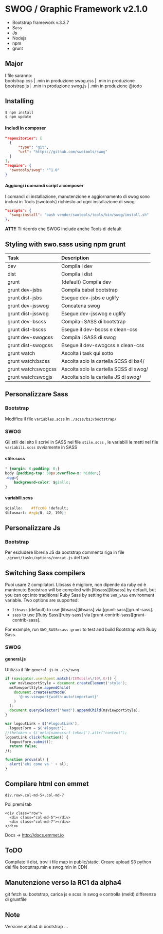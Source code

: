 # SWOG / Graphic Framework v2.1.0

- Bootstrap framework v.3.3.7
- Sass
- Js
- Nodejs
- npm
- grunt

## Major
I file saranno:<br>
bootstrap.css | .min in produzione
swog.css | .min in produzione
bootstrap.js | .min in produzione
swog.js | .min in produzione
@todo

## Installing

```bash
$ npm install
$ npm update
```

#### Includi in composer
```json
"repositories": [
  {
      "type": "git",
      "url": "https://github.com/swotools/swog"
  }
],
"require": {
  "swotools/swog": "^1.0"
}
```

#### Aggiungi i comandi script a composer
I comandi di installazione, manutenzione e aggiornamento di swog sono inclusi in Tools (swotools) richiesto ad ogni installazione di swog.
```json
"scripts": {
  "swog:install": "bash vendor/swotools/tools/bin/swog/install.sh"
},
```
**ATT!!** Ti ricordo che SWOG include anche Tools di default

## Styling with swo.sass using npm grunt

Task                | Description
:------------------ | :-------------------------------------
dev                 | Compila i dev
dist                | Compila i dist
grunt               | (default) Compila dev
grunt dev-jsbs      | Compila babel bootstrap
grunt dist-jsbs     | Esegue dev-jsbs e uglify
grunt dev-jsswog    | Concatena swog
grunt dist-jsswog   | Esegue dev-jsswog e uglify
grunt dev-bscss     | Compila i SASS di bootstrap
grunt dist-bscss    | Esegue il dev-bscss e clean-css
grunt dev-swogcss   | Compila i SASS di swog
grunt dist-swogcss  | Esegue il dev-swogcss e clean-css
grunt watch         | Ascolta i task qui sotto
grunt watch:bscss   | Ascolta solo la cartella SCSS di bs4/
grunt watch:swogcss | Ascolta solo la cartella SCSS di swog/
grunt watch:swogjs  | Ascolta solo la cartella JS di swog/

## Personalizzare Sass

### Bootstrap

Modifica il file `variables.scss` in `./scss/bs3/bootstrap/`

### SWOG


Gli stili del sito li scrivi in SASS nel file `stile.scss` , le variabili le metti nel file `variabili.scss` ovviamente in SASS

#### stile.scss

```css
* {margin: 0;padding: 0;}
body {padding-top: 50px;overflow-x: hidden;}
.oggi{
    background-color: $giallo;
}
```

#### variabili.scss

```css
$giallo:    #ffcc00 !default;
$blusmart: #rgb(0, 42, 190);
```

## Personalizzare Js

### Bootstrap

Per escludere libreria JS da bootstrap commenta riga in file `./grunt/tasks/options/concat.js` del task

## Switching Sass compilers

Puoi usare 2 compilatori. Libsass è migliore, non dipende da ruby ed è mantenuto
Bootstrap will be compiled with [libsass][libsass] by default, but you can opt into traditional Ruby Sass by setting the `SWO_SASS` environment variable. Two options are supported:

* `libsass` (default) to use [libsass][libsass] via [grunt-sass][grunt-sass].
* `sass` to use [Ruby Sass][ruby-sass] via [grunt-contrib-sass][grunt-contrib-sass].

For example, run `SWO_SASS=sass grunt` to test and build Bootstrap with Ruby Sass.

### SWOG

#### general.js

Utilizza il file `general.js` in `./js/swog` .

```javascript
if (navigator.userAgent.match(/IEMobile\/10\.0/)) {
  var msViewportStyle = document.createElement('style');
  msViewportStyle.appendChild(
    document.createTextNode(
      '@-ms-viewport{width:auto!important}'
    )
  );
  document.querySelector('head').appendChild(msViewportStyle);
}

var logoutLink = $('#logoutLink'),
  logoutForm = $('#logout');
//thetoken = $('meta[name=csrf-token]').attr("content");
logoutLink.click(function() {
  logoutForm.submit();
  return false;
});

function prova(al) {
  alert('ehi come va ' + al);
}
```

## Compilare html con emmet

```code
div.row>.col-md-5+.col-md-7
```
Poi premi tab
```code
<div class="row">
  <div class="col-md-5"></div>
  <div class="col-md-7"></div>
</div>
```

Docs -> <http://docs.emmet.io>

## ToDO

Compilato il dist, trovi i file map in public/static.
Creare upload S3 python dei file bootstrap.min e swog.min in CDN

## Manutenzione verso la RC1 da alpha4
git fetch su bootstrap, carica js e scss in swog e controlla (meld) differenze di gruntfile

## Note
Versione alpha4 di bootstrap ...
